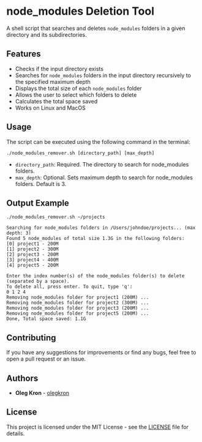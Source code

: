 # node_modules Deletion Tool

A shell script that searches and deletes `node_modules` folders in a given directory and its subdirectories.

## Features

-   Checks if the input directory exists
-   Searches for `node_modules` folders in the input directory recursively to the specified maximum depth
-   Displays the total size of each `node_modules` folder
-   Allows the user to select which folders to delete
-   Calculates the total space saved
-   Works on Linux and MacOS

## Usage
The script can be executed using the following command in the terminal:

`./node_modules_remover.sh [directory_path] [max_depth]`

-   `directory_path`: Required. The directory to search for node_modules folders.
-   `max_depth`: Optional. Sets maximum depth to search for node_modules folders. Default is 3.

## Output Example

```
./node_modules_remover.sh ~/projects

Searching for node_modules folders in /Users/johndoe/projects... (max depth: 3)
Found 5 node_modules of total size 1.3G in the following folders:
[0] project1 - 200M
[1] project2 - 300M
[2] project3 - 200M
[3] project4 - 400M
[4] project5 - 200M

Enter the index number(s) of the node_modules folder(s) to delete (separated by a space).
To delete all, press enter. To quit, type 'q':
0 1 2 4
Removing node_modules folder for project1 (200M) ...
Removing node_modules folder for project2 (300M) ...
Removing node_modules folder for project3 (200M) ...
Removing node_modules folder for project5 (200M) ...
Done, Total space saved: 1.1G

```
## Contributing

If you have any suggestions for improvements or find any bugs, feel free to open a pull request or an issue.

## [](https://github.com/olegkron/node_modules_remover#authors)Authors

-   **Oleg Kron** - [olegkron](https://github.com/olegkron)

## [](https://github.com/olegkron/node_modules_remover#license)License

This project is licensed under the MIT License - see the [LICENSE](https://github.com/olegkron/node-ts-api-template/blob/master/LICENSE) file for details.
